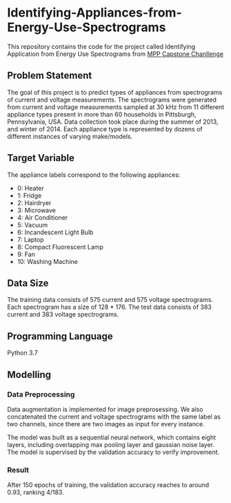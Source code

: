 # Identifying-Appliances-from-Energy-Use-Spectrograms
This repository contains the code for the project called Identifying Application from Energy Use Spectrograms from 
[MPP Capstone Chanllenge](https://www.datasciencecapstone.org/competitions/19/appliances-energy-use-spectrograms/page/58/)
## Problem Statement
The goal of this project is to predict types of appliances from spectrograms of current and voltage measurements. The spectrograms were generated from current and voltage measurements sampled at 30 kHz from 11 different appliance types present in more than 60 households in Pittsburgh, Pennsylvania, USA. Data collection took place during the summer of 2013, and winter of 2014. Each appliance type is represented by dozens of different instances of varying make/models.
## Target Variable
The appliance labels correspond to the following appliances:

* 0: Heater
* 1: Fridge
* 2: Hairdryer
* 3: Microwave
* 4: Air Conditioner
* 5: Vacuum
* 6: Incandescent Light Bulb
* 7: Laptop
* 8: Compact Fluorescent Lamp
* 9: Fan
* 10: Washing Machine
## Data Size
The training data consists of 575 current and 575 voltage spectrograms. Each spectrogram has a size of 128 * 176. The test data consists of 383 current and 383 voltage spectrograms.
## Programming Language
Python 3.7
## Modelling
### Data Preprocessing
Data augmentation is implemented for image preprosessing. We also concatenated the current and voltage spectrograms with the same label as two channels, since there are two images as input for every instance.

The model was built as a sequential neural network, which contains eight layers, including overlapping max pooling layer and gaussian noise layer. The model is supervised by the validation accuracy to verify improvement. 

### Result
After 150 epochs of training, the validation accuracy reaches to around 0.93, ranking 4/183.



